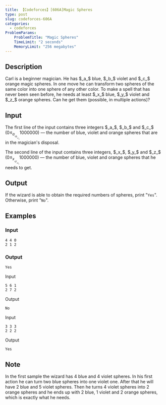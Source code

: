 ```yaml
---
title: 【Codeforces】[606A]Magic Spheres
type: post
slug: codeforces-606A
categories:
  - codeforces
ProblemParams:
    ProblemTitle: "Magic Spheres"
    TimeLimit: "2 seconds"
    MemoryLimit: "256 megabytes"
---
```


## Description

Carl is a beginner magician. He has $_a_$ blue, $_b_$ violet and $_c_$ orange magic spheres. In one move he can transform two spheres of the same color into one sphere of any other color. To make a spell that has never been seen before, he needs at least $_x_$ blue, $_y_$ violet and $_z_$ orange spheres. Can he get them (possible, in multiple actions)?

## Input

The first line of the input contains three integers $_a_$, $_b_$ and $_c_$ ($0 ≤ _a_, _b_, _c_ ≤ 1 000 000$) — the number of blue, violet and orange spheres that are in the magician's disposal.

The second line of the input contains three integers, $_x_$, $_y_$ and $_z_$ ($0 ≤ _x_, _y_, _z_ ≤ 1 000 000$) — the number of blue, violet and orange spheres that he needs to get.

## Output

If the wizard is able to obtain the required numbers of spheres, print "`Yes`". Otherwise, print "`No`".

## Examples

### Input

```
4 4 0
2 1 2

```

### Output

```
Yes

```

Input

```
5 6 1
2 7 2

```

Output

```
No

```

Input

```
3 3 3
2 2 2

```

Output

```
Yes

```

## Note

In the first sample the wizard has $4$ blue and $4$ violet spheres. In his first action he can turn two blue spheres into one violet one. After that he will have $2$ blue and $5$ violet spheres. Then he turns $4$ violet spheres into $2$ orange spheres and he ends up with $2$ blue, $1$ violet and $2$ orange spheres, which is exactly what he needs.
